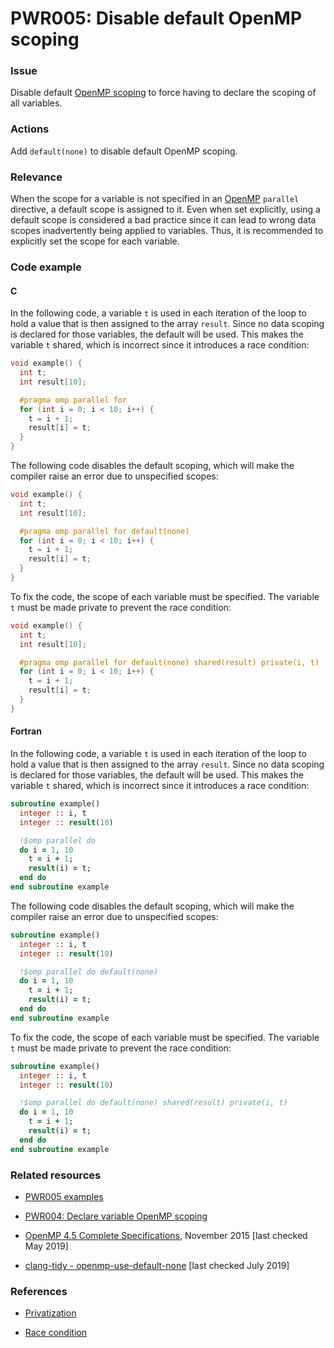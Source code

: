 # PWR005: Disable default OpenMP scoping

### Issue

Disable default
[OpenMP scoping](../../Glossary/Variable-scoping-in-the-context-of-OpenMP.md) to
force having to declare the scoping of all variables.

### Actions

Add `default(none)` to disable default OpenMP scoping.

### Relevance

When the scope for a variable is not specified in an
[OpenMP](../../Glossary/OpenMP.md) `parallel` directive, a default scope is assigned
to it. Even when set explicitly, using a default scope is considered a bad
practice since it can lead to  wrong data scopes inadvertently being applied to
variables. Thus, it is recommended to explicitly set the scope for each
variable.

### Code example

#### C

In the following code, a variable `t` is used in each iteration of the loop to
hold a value that is then assigned to the array `result`. Since no data scoping
is declared for those variables, the default will be used. This makes the
variable `t` shared, which is incorrect since it introduces a race condition:

```c
void example() {
  int t;
  int result[10];

  #pragma omp parallel for
  for (int i = 0; i < 10; i++) {
    t = i + 1;
    result[i] = t;
  }
}
```

The following code disables the default scoping, which will make the compiler
raise an error due to unspecified scopes:

```c
void example() {
  int t;
  int result[10];

  #pragma omp parallel for default(none)
  for (int i = 0; i < 10; i++) {
    t = i + 1;
    result[i] = t;
  }
}
```

To fix the code, the scope of each variable must be specified. The variable `t`
must be made private to prevent the race condition:

```c
void example() {
  int t;
  int result[10];

  #pragma omp parallel for default(none) shared(result) private(i, t)
  for (int i = 0; i < 10; i++) {
    t = i + 1;
    result[i] = t;
  }
}
```

#### Fortran

In the following code, a variable `t` is used in each iteration of the loop to
hold a value that is then assigned to the array `result`. Since no data scoping
is declared for those variables, the default will be used. This makes the
variable `t` shared, which is incorrect since it introduces a race condition:

```f90
subroutine example()
  integer :: i, t
  integer :: result(10)

  !$omp parallel do
  do i = 1, 10
    t = i + 1;
    result(i) = t;
  end do
end subroutine example
```

The following code disables the default scoping, which will make the compiler
raise an error due to unspecified scopes:

```f90
subroutine example()
  integer :: i, t
  integer :: result(10)

  !$omp parallel do default(none)
  do i = 1, 10
    t = i + 1;
    result(i) = t;
  end do
end subroutine example
```

To fix the code, the scope of each variable must be specified. The variable `t`
must be made private to prevent the race condition:

```f90
subroutine example()
  integer :: i, t
  integer :: result(10)

  !$omp parallel do default(none) shared(result) private(i, t)
  do i = 1, 10
    t = i + 1;
    result(i) = t;
  end do
end subroutine example
```

### Related resources

* [PWR005 examples](https://github.com/codee-com/open-catalog/tree/main/Checks/PWR005/)

* [PWR004: Declare variable OpenMP scoping](../PWR004/README.md)

* [OpenMP 4.5 Complete Specifications](https://www.openmp.org/wp-content/uploads/openmp-4.5.pdf),
November 2015 [last checked May 2019]

* [clang-tidy - openmp-use-default-none](https://clang.llvm.org/extra/clang-tidy/checks/openmp-use-default-none.html)
[last checked July 2019]

### References

* [Privatization](https://en.wikipedia.org/wiki/Privatization_(computer_programming))

* [Race condition](https://en.wikipedia.org/wiki/Race_condition)
